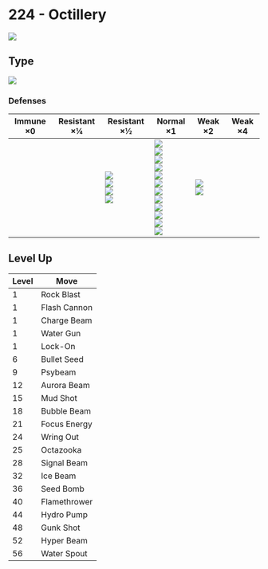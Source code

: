 # 224 - Octillery
![][224]

## Type

![][water]

### Defenses

Immune ×0 | Resistant ×¼ | Resistant ×½                                             | Normal ×1                                                                                                                                                                                 | Weak ×2                          | Weak ×4 | 
---       | ---          | ---                                                      | ---                                                                                                                                                                                       | ---                              | ---     | 
          |              | ![][steel]<br> ![][fire]<br> ![][water]<br> ![][ice]<br> | ![][normal]<br> ![][fighting]<br> ![][flying]<br> ![][poison]<br> ![][ground]<br> ![][rock]<br> ![][bug]<br> ![][ghost]<br> ![][psychic]<br> ![][dragon]<br> ![][dark]<br> ![][fairy]<br> | ![][grass]<br> ![][electric]<br> |         | 

## Level Up

Level | Move         | 
---   | ---          | 
1     | Rock Blast   | 
1     | Flash Cannon | 
1     | Charge Beam  | 
1     | Water Gun    | 
1     | Lock-On      | 
6     | Bullet Seed  | 
9     | Psybeam      | 
12    | Aurora Beam  | 
15    | Mud Shot     | 
18    | Bubble Beam  | 
21    | Focus Energy | 
24    | Wring Out    | 
25    | Octazooka    | 
28    | Signal Beam  | 
32    | Ice Beam     | 
36    | Seed Bomb    | 
40    | Flamethrower | 
44    | Hydro Pump   | 
48    | Gunk Shot    | 
52    | Hyper Beam   | 
56    | Water Spout  | 

[224]: ../img/pokemon/224.png
[normal]: ../img/types/normal.png
[fire]: ../img/types/fire.png
[fighting]: ../img/types/fighting.png
[water]: ../img/types/water.png
[flying]: ../img/types/flying.png
[grass]: ../img/types/grass.png
[poison]: ../img/types/poison.png
[electric]: ../img/types/electric.png
[ground]: ../img/types/ground.png
[psychic]: ../img/types/psychic.png
[rock]: ../img/types/rock.png
[ice]: ../img/types/ice.png
[bug]: ../img/types/bug.png
[dragon]: ../img/types/dragon.png
[ghost]: ../img/types/ghost.png
[dark]: ../img/types/dark.png
[steel]: ../img/types/steel.png
[fairy]: ../img/types/fairy.png
